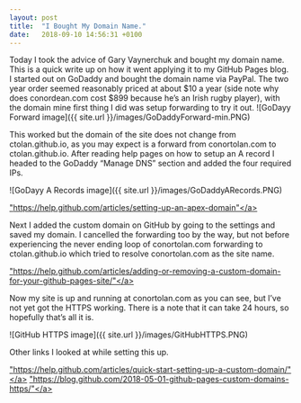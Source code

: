 ```yaml
---
layout: post
title:  "I Bought My Domain Name."
date:   2018-09-10 14:56:31 +0100
---
```


Today I took the advice of Gary Vaynerchuk and bought my domain name. This is a quick write up on how it went applying it to my GitHub Pages blog. I started out on GoDaddy and bought the domain name via PayPal. The two year order seemed reasonably priced at about $10 a year (side note why does conordean.com cost $899 because he’s an Irish rugby player), with the domain mine first thing I did was setup forwarding to try it out. 
![GoDayy Forward image]({{ site.url }}/images/GoDaddyForward-min.PNG)

This worked but the domain of the site does not change from ctolan.github.io, as you may expect is a forward from conortolan.com to ctolan.github.io. After reading help pages on how to setup an A record I headed to the GoDaddy “Manage DNS” section and added the four required IPs.

![GoDayy A Records image]({{ site.url }}/images/GoDaddyARecords.PNG)

<a href="https://help.github.com/articles/setting-up-an-apex-domain/">"https://help.github.com/articles/setting-up-an-apex-domain"</a> 

Next I added the custom domain on GitHub by going to the settings and saved my domain.
I cancelled the forwarding too by the way, but not before experiencing the never ending loop of conortolan.com forwarding to ctolan.github.io which tried to resolve conortolan.com as the site name.

<a href="https://help.github.com/articles/adding-or-removing-a-custom-domain-for-your-github-pages-site/">"https://help.github.com/articles/adding-or-removing-a-custom-domain-for-your-github-pages-site/"</a> 

Now my site is up and running at conortolan.com as you can see, but I’ve not yet got the HTTPS working. There is a note that it can take 24 hours, so hopefully that’s all it is.

![GitHub HTTPS image]({{ site.url }}/images/GitHubHTTPS.PNG)

Other links I looked at while setting this up.

<a href="https://help.github.com/articles/quick-start-setting-up-a-custom-domain/">"https://help.github.com/articles/quick-start-setting-up-a-custom-domain/"</a>
<a href="https://blog.github.com/2018-05-01-github-pages-custom-domains-https/">"https://blog.github.com/2018-05-01-github-pages-custom-domains-https/"</a>
